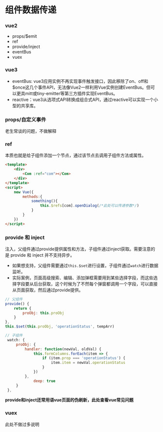 # 组件数据传递

### vue2
- props/$emit
- ref
- provide/inject
- eventBus
- vuex

### vue3
- eventBus: vue3应用实例不再实现事件触发接口，因此移除了$on、$off和$once这几个事件API，无法像Vue2一样利用Vue实例创建EventBus。但可以更具mitt或tiny-emitter等第三方插件实现EventBus。
- reactive：vue3从选项式API转换成组合式API，通过reactive可以实现一个小型的共享库。

### props/自定义事件

老生常谈的问题，不做解释



### ref

本质也就是给子组件添加一个节点，通过该节点去调用子组件方法或属性。

```html
<template>
	<div>
        <Com :ref="com"></Com>
    </div>
</template>
<script>
	new Vue({
        methods:{
            something(){
                this.$refs[com].openDialog(/*此处可以传递参数*/)
            }
        }
    })
</script>
```

### provide 和 inject

注入，父组件通过provide提供属性和方法，子组件通过inject获取。需要注意的是 provide 和 inject 并不支持异步。

- 如果想支持，父组件需要通过`this.$set`进行设置，子组件通过`watch`进行数据监听。
- 实际案例，页面高级搜索、编辑、添加弹框需要用到某些选择字段，而这些选择字段要从后台获取，这个时候为了不然每个弹窗都调用一个字段，可以直接从页面获取，然后通过provide提供。

```javascript
// 父组件
provide() {
    return {
        proObj: this.proObj
    }
},
this.$set(this.proObj, 'operationStatus', tempArr)
```

```javascript
// 子组件
 watch: {
     proObj: {
         handler: function(newVal, oldVal) {
             this.formColumns.forEach(item => {
                 if (item.prop === 'operationStatus') {
                     item.item = newVal.operationStatus
                 }
             })
         },
             deep: true
     }
 },
```

**provide和inject还常用语vue页面的伪刷新，此处查看vue常见问题**

### vuex

此处不做过多说明
